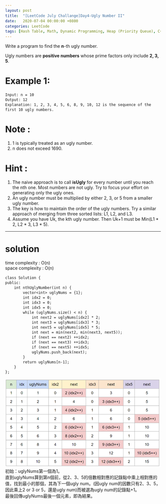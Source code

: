 ```yaml
---
layout: post
title:  "[LeetCode July Challange]Day4-Ugly Number II"
date:   2020-07-04 00:00:00 +0800
categories: LeetCode
tags: [Hash Table, Math, Dynamic Programming, Heap (Priority Queue), C++]
---
```

Write a program to find the **n**-th ugly number.  

Ugly numbers are **positive numbers** whose prime factors only include **2, 3, 5**.  

# Example 1:  
	Input: n = 10  
	Output: 12  
	Explanation: 1, 2, 3, 4, 5, 6, 8, 9, 10, 12 is the sequence of the first 10 ugly numbers.  

# Note :  
1. 1 is typically treated as an ugly number.  
2. n does not exceed 1690.  

# Hint :  
1. The naive approach is to call **isUgly** for every number until you reach the nth one. Most numbers are not ugly. Try to focus your effort on generating only the ugly ones.  
2. An ugly number must be multiplied by either 2, 3, or 5 from a smaller ugly number.  
3. The key is how to maintain the order of the ugly numbers. Try a similar approach of merging from three sorted lists: L1, L2, and L3.  
4. Assume you have Uk, the kth ugly number. Then Uk+1 must be Min(L1 * 2, L2 * 3, L3 * 5).  

______________________  

# solution
time complexity : O(n)  
space complexity : O(n)  

	class Solution {
	public:
	    int nthUglyNumber(int n) {
	        vector<int> uglyNums = {1};
	        int idx2 = 0;
	        int idx3 = 0;
	        int idx5 = 0;
	        while (uglyNums.size() < n) {
	            int next2 = uglyNums[idx2] * 2;
	            int next3 = uglyNums[idx3] * 3;
	            int next5 = uglyNums[idx5] * 5;
	            int next = min(next2, min(next3, next5));
	            if (next == next2) ++idx2;
	            if (next == next3) ++idx3;
	            if (next == next5) ++idx5;
	            uglyNums.push_back(next);
	        }
	        return uglyNums[n-1];
	    }  
	};

![](https://github.com/nshawn4675/nshawn4675.github.io/blob/master/_pic/uglyNums.png?raw=true)
初始：uglyNums第一個為1。  
直到uglyNums算到第n個前，從2、3、5的倍數相對應的記錄點中乘上相對應的值，找到最小的那個，其為下一個ugly num。(因ugly num的因數只有2、3、5，因此乘上2 or 3 or 5，還是ugly num)而被選為ugly num的記錄點+1。  
最後回傳uglyNums最後一個元素，即為結果。